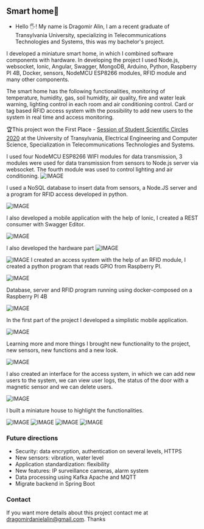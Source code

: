 ## Smart home🏡
- Hello 🖐! My name is Dragomir Alin, I am a recent graduate of Transylvania University, specializing in Telecommunications Technologies and Systems, this was my bachelor's project.

I developed a miniature smart home, in which I combined software components with hardware. In developing the project I used Node.js, websocket, Ionic, Angular, Swagger, MongoDB, Arduino, Python, Raspberry PI 4B, Docker, sensors, NodeMCU ESP8266 modules, RFID module and many other components.

The smart home has the following functionalities, monitoring of temperature, humidity, gas, soil humidity, air quality, fire and water leak warning, lighting control in each room and air conditioning control. Card or tag based RFID access system with the possibility to add new users to the system in real time and access monitoring.

🏆This project won the First Place - [Session of Student Scientific Circles 2020](https://iesc.unitbv.ro/%C8%99tiri-%C8%99i-evenimente/470-sesiunea-cercurilor-stiintifice-studentesti-2020.html) at the University of Transylvania, Electrical Engineering and Computer Science, Specialization in Telecommunications Technologies and Systems.

I used four NodeMCU ESP8266 WIFI modules for data transmission, 3 modules were used for data transmission from sensors to Node.js server via websocket. The fourth module was used to control lighting and air conditioning.
![IMAGE](img/diagram1.png)


I used a NoSQL database to insert data from sensors, a Node.JS server and a program for RFID access developed in python. 

![IMAGE](img/swagger.jpg)

I also developed a mobile application with the help of Ionic, I created a REST consumer with Swagger Editor.



![IMAGE](img/diagram2.png)

I also developed the hardware part
![IMAGE](img/hardware1.jpg)

![IMAGE](img/diagram3.jpeg)
I created an access system with the help of an RFID module, I created a python program that reads GPIO from Raspberry PI.

![IMAGE](img/shome1.jpeg)

Database, server and RFID program running using docker-composed on a Raspberry PI 4B

![IMAGE](img/docker.png)

In the first part of the project I developed a simplistic mobile application.


![IMAGE](img/shomeapp1.jpg)

Learning more and more things I brought new functionality to the project, new sensors, new functions and a new look.

![IMAGE](img/shomeapp2.jpg)

I also created an interface for the access system, in which we can add new users to the system, we can view user logs, the status of the door with a magnetic sensor and we can delete users.

![IMAGE](img/shomeapp3.jpg)



I built a miniature house to highlight the functionalities.


![IMAGE](img/home1.jpeg)
![IMAGE](img/home2.jpeg)
![IMAGE](img/home3.jpeg)
![IMAGE](img/home4.jpeg)

### Future directions 
- Security: data encryption, authentication
on several levels, HTTPS
- New sensors: vibration, water level
- Application standardization: flexibility
- New features: IP surveillance cameras,
alarm system
- Data processing using Kafka Apache and MQTT
- Migrate backend in Spring Boot

### Contact
If you want more details about this project contact me at dragomirdanielalin@gmail.com. Thanks
